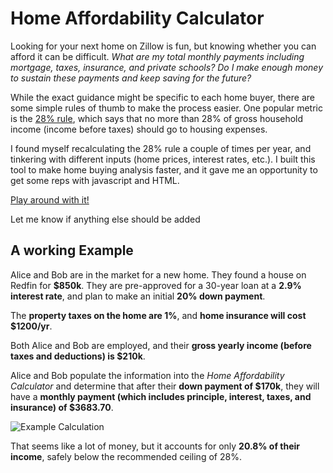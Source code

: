 # Home Affordability Calculator

Looking for your next home on Zillow is fun, but knowing whether you can afford
it can be difficult. *What are my total monthly payments including mortgage,
taxes, insurance, and private schools? Do I make enough money to sustain these
payments and keep saving for the future?*

While the exact guidance might be specific to each home buyer, there are some
simple rules of thumb to make the process easier. One popular metric is the
[28% rule](https://www.investopedia.com/terms/t/twenty-eight-thirty-six-rule.asp),
which says that no more than 28% of gross household income (income before taxes)
should go to housing expenses.

I found myself recalculating the 28% rule a couple of times per year, and
tinkering with different inputs (home prices, interest rates, etc.). I built
this tool to make home buying analysis faster, and it gave me an opportunity to
get some reps with javascript and HTML.

[Play around with it!](https://raw.githack.com/ronnyvotel/mortgage-calculator/master/index.html)

Let me know if anything else should be added

## A working Example

Alice and Bob are in the market for a new home. They found a house on Redfin for
**$850k**. They are pre-approved for a 30-year loan at a **2.9% interest rate**,
and plan to make an initial **20% down payment**.

The **property taxes on the home are 1%**, and **home insurance will cost
$1200/yr**.

Both Alice and Bob are employed, and their **gross yearly income (before taxes and
deductions) is $210k**.

Alice and Bob populate the information into the *Home Affordability Calculator*
and determine that after their **down payment of $170k**, they will have a
**monthly payment (which includes principle, interest, taxes, and insurance) of
$3683.70**.

![Example Calculation]('media/example.png')

That seems like a lot of money, but it accounts for only **20.8% of their
income**, safely below the recommended ceiling of 28%.